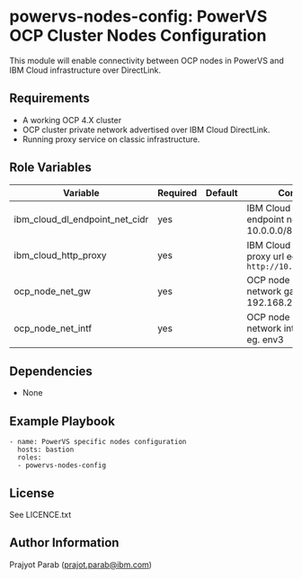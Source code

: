 powervs-nodes-config: PowerVS OCP Cluster Nodes Configuration
=========

This module will enable connectivity between OCP nodes in PowerVS and IBM Cloud infrastructure over DirectLink.

Requirements
------------

 - A working OCP 4.X cluster
 - OCP cluster private network advertised over IBM Cloud DirectLink.
 - Running proxy service on classic infrastructure.

Role Variables
--------------

| Variable                       | Required | Default | Comments                                                      |
|--------------------------------|----------|---------|---------------------------------------------------------------|
| ibm_cloud_dl_endpoint_net_cidr | yes      |         | IBM Cloud DirectLink endpoint network cidr eg. 10.0.0.0/8     |
| ibm_cloud_http_proxy           | yes      |         | IBM Cloud http/squid proxy url eg. `http://10.166.13.64:3128` |
| ocp_node_net_gw                | yes      |         | OCP node private network gateway eg. 192.168.25.1             |
| ocp_node_net_intf              | yes      |         | OCP node private network interface name eg. env3              |

Dependencies
------------

 - None

Example Playbook
----------------

    - name: PowerVS specific nodes configuration
      hosts: bastion
      roles:
      - powervs-nodes-config

License
-------

See LICENCE.txt

Author Information
------------------

Prajyot Parab (prajot.parab@ibm.com)

